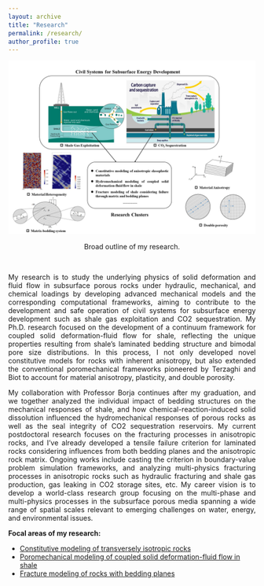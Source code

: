```yaml
---
layout: archive
title: "Research"
permalink: /research/
author_profile: true
---
```


<img src="/images/For_profile.jpg"/>  
<p align="center">
Broad outline of my research.  
</p>
<br>  

<p align="justify">
My research is to study the underlying physics of solid deformation and fluid flow in subsurface porous rocks under hydraulic, mechanical, and chemical loadings by developing advanced mechanical models and the corresponding computational frameworks, aiming to contribute to the development and safe operation of civil systems for subsurface energy development such as shale gas exploitation and CO2 sequestration. My Ph.D. research focused on the development of a continuum framework for coupled solid deformation-fluid flow for shale, reflecting the unique properties resulting from shale’s laminated bedding structure and bimodal pore size distributions. In this process, I not only developed novel constitutive models for rocks with inherent anisotropy, but also extended the conventional poromechanical frameworks pioneered by Terzaghi and Biot to account for material anisotropy, plasticity, and double porosity. 
</p>
<p align="justify">
My collaboration with Professor Borja continues after my graduation, and we together analyzed the individual impact of bedding structures on the mechanical responses of shale, and how chemical-reaction-induced solid dissolution influenced the hydromechanical responses of porous rocks as well as the seal integrity of CO2 sequestration reservoirs. My current postdoctoral research focuses on the fracturing processes in anisotropic rocks, and I’ve already developed a tensile failure criterion for laminated rocks considering influences from both bedding planes and the anisotropic rock matrix. Ongoing works include casting the criterion in boundary-value problem simulation frameworks, and analyzing multi-physics fracturing processes in anisotropic rocks such as hydraulic fracturing and shale gas production, gas leaking in CO2 storage sites, etc. My career vision is to develop a world-class research group focusing on the multi-phase and multi-physics processes in the subsurface porous media spanning a wide range of spatial scales relevant to emerging challenges on water, energy, and environmental issues. 
</p>

<b>Focal areas of my research:</b>
* [Constitutive modeling of transversely isotropic rocks](constitutive_modeling)
* [Poromechanical modeling of coupled solid deformation-fluid flow in shale](poromechanics)
* [Fracture modeling of rocks with bedding planes](fracture_modeling)
